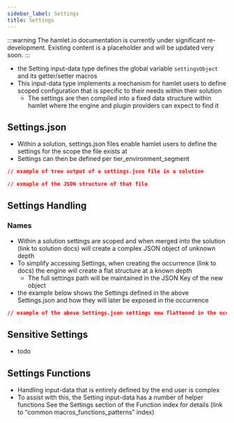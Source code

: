 ```yaml
---
sidebar_label: Settings
title: Settings
---
```


:::warning
The hamlet.io documentation is currently under significant re-development. Existing content is a placeholder and will be updated very soon.
:::

* the Setting input-data type defines the global variable `settingsObject` and its getter/setter macros
* This input-data type implements a mechanism for hamlet users to define scoped configuration that is specific to their needs within their solution
  * The settings are then compiled into a fixed data structure within hamlet where the engine and plugin providers can expect to find it

## Settings.json

* Within a solution, settings.json files enable hamlet users to define the settings for the scope the file exists at
* Settings can then be defined per tier_environment_segment

```json
// example of tree output of a settings.json file in a solution

// exmaple of the JSON structure of that file
```

## Settings Handling

### Names

* Within a solution settings are scoped and when merged into the solution (link to solution docs) will create a complex JSON object of unknown depth
* To simplify accessing Settings, when creating the occurrence (link to docs) the engine will create a flat structure at a known depth
  * The full settings path will be maintained in the JSON Key of the new object
* the example below shows the Settings defined in the above Settings.json and how they will later be exposed in the occurrence

```json
// example of the above Settings.json settings now flattened in the occurrence settings.
```

## Sensitive Settings

* todo

## Settings Functions

* Handling input-data that is entirely defined by the end user is complex
* To assist with this, the Setting input-data has a number of helper functions
See the Settings section of the Function index for details (link to “common macros_functions_patterns” index)
